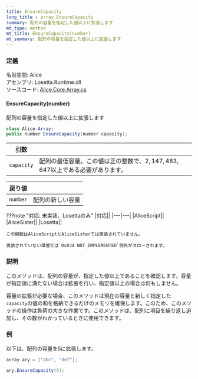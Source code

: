 ```yaml
---
title: EnsureCapacity
long_title : array.EnsureCapacity
summary: 配列の容量を指定した値以上に拡張します
mt_type: method
mt_title: EnsureCapacity(number)
mt_summary: 配列の容量を指定した値以上に拡張します
---
```


### 定義
名前空間: Alice<br/>
アセンブリ: Losetta.Runtime.dll<br/>
ソースコード: [Alice.Core.Array.cs](https://github.com/WSOFT-Project/Losetta/blob/master/Losetta.Runtime/Core/Extension/Alice.Core.Array.cs)

#### EnsureCapacity(number)

配列の容量を指定した値以上に拡張します

```cs title="AliceScript"
class Alice.Array;
public number EnsureCapacity(number capacity);
```

引数||
---|-|
`capacity`|配列の最低容量。この値は正の整数で、$2,147,483,647$以上である必要があります。

戻り値||
---|-|
`number`|配列の新しい容量

???note "対応: 未実装、Losettaのみ"
    |対応||
    |---|---|
    |AliceScript||
    |AliceSister||
    |Losetta||

    この関数はAliceScriptとAliceSisterでは実装されていません。

    実装されていない環境では`0x034 NOT_IMPLEMENTED`例外がスローされます。

### 説明
このメソッドは、配列の容量が、指定した値以上であることを確認します。容量が指定値に満たない場合は拡張を行い、指定値以上の場合は何もしません。

容量の拡張が必要な場合、このメソッドは現在の容量と新しく指定した`capacity`の値の和を格納できるだけのメモリを確保します。このため、このメソッドの操作は負荷の大きな作業です。このメソッドは、配列に項目を繰り返し追加し、その数がわかっているときに使用できます。

### 例
以下は、配列の容量を5に拡張します。

```cs title="AliceScript"
array ary = ["abc", "def"];

ary.EnsureCapacity(5);
```
